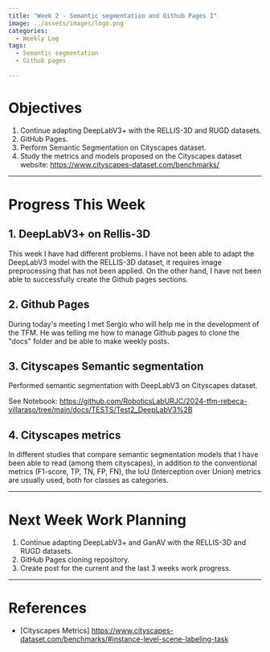 ```yaml
---
title: "Week 2 - Semantic segmentation and Github Pages I"
image: ../assets/images/logo.png
categories:
  - Weekly Log
tags:
  - Semantic segmentation
  - Github pages
  
---
```


# Objectives

1. Continue adapting DeepLabV3+ with the RELLIS-3D and RUGD datasets.
2. GitHub Pages.
3. Perform Semantic Segmentation on Cityscapes dataset.
4. Study the metrics and models proposed on the Cityscapes dataset website: https://www.cityscapes-dataset.com/benchmarks/


---

# Progress This Week

## 1. DeepLabV3+ on Rellis-3D

This week I have had different problems. I have not been able to adapt the DeepLabV3 model with the RELLIS-3D dataset, it requires image preprocessing that has not been applied. On the other hand, I have not been able to successfully create the Github pages sections.

## 2. Github Pages

During today's meeting I met Sergio who will help me in the development of the TFM. He was telling me how to manage Github pages to clone the "docs" folder and be able to make weekly posts.

## 3. Cityscapes Semantic segmentation

Performed semantic segmentation with DeepLabV3 on Cityscapes dataset.

See Notebook: https://github.com/RoboticsLabURJC/2024-tfm-rebeca-villaraso/tree/main/docs/TESTS/Test2_DeepLabV3%2B

## 4. Cityscapes metrics

In different studies that compare semantic segmentation models that I have been able to read (among them cityscapes), in addition to the conventional metrics (F1-score, TP, TN, FP, FN), the IoU (Interception over Union) metrics are usually used, both for classes as categories.


---

# Next Week Work Planning

1. Continue adapting DeepLabV3+ and GanAV with the RELLIS-3D and RUGD datasets.
2. GitHub Pages cloning repository.
3. Create post for the current and the last 3 weeks work progress.

---

# References

* [Cityscapes Metrics] https://www.cityscapes-dataset.com/benchmarks/#instance-level-scene-labeling-task

